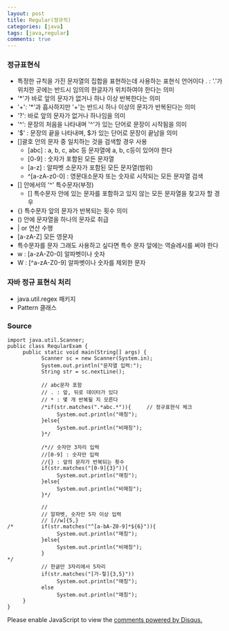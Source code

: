 ```yaml
---
layout: post
title: Regular(정규직)
categories: [java]
tags: [java,regular]
comments: true
---
```

### 정규표현식
- 특정한 규칙을 가진 문자열의 집합을 표현하는데 사용하는 표현식 언어이다
. : '.'가 위치한 곳에는 반드시 임의의 한글자가 위치하여야 한다는 의미
- '*'가 바로 앞의 문자가 없거나 하나 이상 반복한다는 의미
- '+': '*'과 흡사하지만 '+'는 반드시 하나 이상의 문자가 반복된다는 의미
- '?': 바로 앞의 문자가 없거나 하나임을 의미
- '^': 문장의 처음을 나타내며 '^'가 있는 단어로 문장이 시작됨을 의미
- '$' : 문장의 끝을 나타내며, $가 있는 단어로 문장이 끝남을 의미
- []괄호 안의 문자 중 일치하는 것을 검색할 경우 사용
  - [abc] : a, b, c, abc 등 문자열에 a, b, c등이 있어야 한다
  - [0-9] : 숫자가 포함된 모든 문자열
  - [a-z] : 알파벳 소문자가 포함된 모든 문자열(범위)
  - ^[a-zA-z0-0] : 영문대소문자 또는 숫자로 시작되는 모든 문자열 검색
- [] 안에서의 '^' 특수문자(부정)
  - [] 특수문자 안에 있는 문자를 포함하고 있지 않는 모든 문자열을 찾고자 할 경우
- {} 특수문자 앞의 문자가 반복되는 횟수 의미
- () 안에 문자열을 하나의 문자로 취급
- | or 연산 수행
- [a-zA-Z] 모든 영문자
- 특수문자를 문자 그래도 사용하고 싶다면 특수 문자 앞에는 역슬레시를 써야 한다
- w : [a-zA-Z0-0] 알파벳이나 숫자
- W : [^a-zA-Z0-9] 알파벳이나 숫자를 제외한 문자

### 자바 정규 표현식 처리
- java.util.regex 패키지
- Pattern 클래스

### Source
~~~
import java.util.Scanner;
public class ReqularExam {
     public static void main(String[] args) {
           Scanner sc = new Scanner(System.in);
           System.out.println("문자열 입력:");
           String str = sc.nextLine();
           
           // abc문자 포함
           // . : 앞, 뒤로 데이터가 있다
           // * : 몇 개 반복될 지 모른다
           /*if(str.matches(".*abc.*")){     // 정규표현식 체크
                System.out.println("매칭");
           }else{
                System.out.println("비매칭");
           }*/
           
           /*// 숫자만 3자리 입력
           //[0-9] : 숫자만 입력
           //{} : 앞의 문자가 반복되는 횟수
           if(str.matches("[0-9]{3}")){
                System.out.println("매칭");
           }else{
                System.out.println("비매칭");
           }*/
           
           //
           // 알파벳, 숫자만 5자 이상 입력
           // [//w]{5,}
/*         if(str.matches("^[a-bA-Z0-9]*${6}")){
                System.out.println("매칭");
           }else{
                System.out.println("비매칭");
           }
*/         
           // 한글만 3자리에서 5자리
           if(str.matches("[가-힣]{3,5}"))
                System.out.println("매칭");
           else
                System.out.println("매칭");
     }
}
~~~

<div id="disqus_thread"></div>
<script>

/**
*  RECOMMENDED CONFIGURATION VARIA*BLES: EDIT AND UNCOMMENT THE SECTION BELOW TO INSERT DYNAMIC VALUES FROM YOUR PLATFORM OR CMS.
*  LEARN WHY DEFINING THESE VARIABLES IS IMPORTANT: https://disqus.com/admin/universalcode/#configuration-variables*/
/*
var disqus_config = function () {
this.page.url = PAGE_URL;  // Replace PAGE_URL with your page's canonical URL variable
this.page.identifier = PAGE_IDENTIFIER; // Replace PAGE_IDENTIFIER with your page's unique identifier variable
};
*/
(function() { // DON'T EDIT BELOW THIS LINE
var d = document, s = d.createElement('script');
s.src = 'https://parkwonhui.disqus.com/embed.js';
s.setAttribute('data-timestamp', +new Date());
(d.head || d.body).appendChild(s);
})();
</script>
<noscript>Please enable JavaScript to view the <a href="https://disqus.com/?ref_noscript">comments powered by Disqus.</a></noscript>
                            